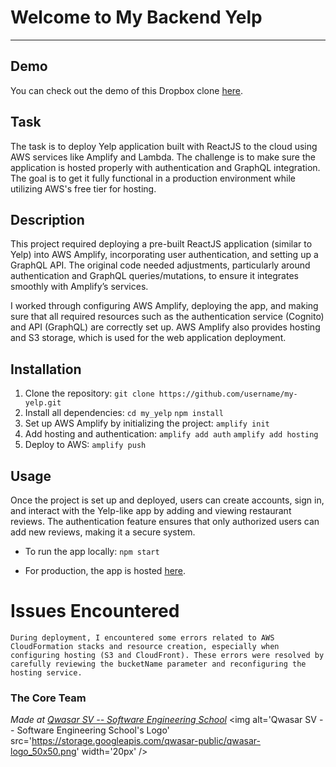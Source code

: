 # Welcome to My Backend Yelp
***
## Demo
You can check out the demo of this Dropbox clone [here](https://d1f6vczca6lyhn.cloudfront.net).

## Task
The task is to deploy Yelp application built with ReactJS to the cloud using AWS services like Amplify and Lambda. The challenge is to make sure the application is hosted properly with authentication and GraphQL integration. The goal is to get it fully functional in a production environment while utilizing AWS's free tier for hosting.

## Description
This project required deploying a pre-built ReactJS application (similar to Yelp) into AWS Amplify, incorporating user authentication, and setting up a GraphQL API. The original code needed adjustments, particularly around authentication and GraphQL queries/mutations, to ensure it integrates smoothly with Amplify’s services.

I worked through configuring AWS Amplify, deploying the app, and making sure that all required resources such as the authentication service (Cognito) and API (GraphQL) are correctly set up. AWS Amplify also provides hosting and S3 storage, which is used for the web application deployment.

## Installation

1. Clone the repository:
 `git clone https://github.com/username/my-yelp.git`
2. Install all dependencies:
 `cd my_yelp`
 `npm install`
3. Set up AWS Amplify by initializing the project:
 `amplify init`
4. Add hosting and authentication:
 `amplify add auth`
 `amplify add hosting`
5. Deploy to AWS:
 `amplify push`

## Usage
Once the project is set up and deployed, users can create accounts, sign in, and interact with the Yelp-like app by adding and viewing restaurant reviews. The authentication feature ensures that only authorized users can add new reviews, making it a secure system.

 * To run the app locally:
  `npm start`

 * For production, the app is hosted [here](https://d1f6vczca6lyhn.cloudfront.net).
 
 # Issues Encountered
    During deployment, I encountered some errors related to AWS CloudFormation stacks and resource creation, especially when configuring hosting (S3 and CloudFront). These errors were resolved by carefully reviewing the bucketName parameter and reconfiguring the hosting service.
    
### The Core Team


<span><i>Made at <a href='https://qwasar.io'>Qwasar SV -- Software Engineering School</a></i></span>
<span><img alt='Qwasar SV -- Software Engineering School's Logo' src='https://storage.googleapis.com/qwasar-public/qwasar-logo_50x50.png' width='20px' /></span>
